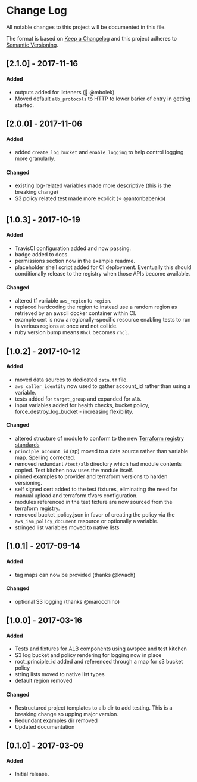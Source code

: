 # Change Log
All notable changes to this project will be documented in this file.

The format is based on [Keep a Changelog](http://keepachangelog.com/)
and this project adheres to [Semantic Versioning](http://semver.org/).

## [2.1.0] - 2017-11-16
#### Added
* outputs added for listeners (🍰 @mbolek).
* Moved default `alb_protocols` to HTTP to lower barier of entry in getting started.

## [2.0.0] - 2017-11-06
#### Added
* added `create_log_bucket` and `enable_logging` to help control logging more granularly.

#### Changed
* existing log-related variables made more descriptive (this is the breaking change)
* S3 policy related test made more explicit (⭐ @antonbabenko)

## [1.0.3] - 2017-10-19
#### Added
* TravisCI configuration added and now passing.
* badge added to docs.
* permissions section now in the example readme.
* placeholder shell script added for CI deployment. Eventually this should conditionally release to the registry when those APIs become available.

#### Changed
* altered tf variable `aws_region` to `region`.
* replaced hardcoding the region to instead use a random region as retrieved by an awscli docker container within CI.
* example cert is now a regionally-specific resource enabling tests to run in various regions at once and not collide.
* ruby version bump means `Rhcl` becomes `rhcl`.

## [1.0.2] - 2017-10-12
#### Added
* moved data sources to dedicated `data.tf` file.
* `aws_caller_identity` now used to gather account_id rather than using a variable.
* tests added for `target_group` and expanded for `alb`.
* input variables added for health checks, bucket policy, force_destroy_log_bucket - increasing flexibility.

#### Changed
* altered structure of module to conform to the new [Terraform registry standards](https://www.terraform.io/docs/registry/modules/publish.html#requirements)
* `principle_account_id` (sp) moved to a data source rather than variable map. Spelling corrected.
* removed redundant `/test/alb` directory which had module contents copied. Test kitchen now uses the module itself.
* pinned examples to provider and terraform versions to harden versioning.
* self signed cert added to the test fixtures, eliminating the need for manual upload and terraform.tfvars configuration.
* modules referenced in the test fixture are now sourced from the terraform registry.
* removed bucket_policy.json in favor of creating the policy via the `aws_iam_policy_document` resource or optionally a variable.
* stringed list variables moved to native lists

## [1.0.1] - 2017-09-14
#### Added
* tag maps can now be provided (thanks @kwach)

#### Changed
* optional S3 logging (thanks @marocchino)

## [1.0.0] - 2017-03-16
#### Added
* Tests and fixtures for ALB components using awspec and test kitchen
* S3 log bucket and policy rendering for logging now in place
* root_principle_id added and referenced through a map for s3 bucket policy
* string lists moved to native list types
* default region removed

#### Changed
* Restructured project templates to alb dir to add testing. This is a breaking change so upping major version.
* Redundant examples dir removed
* Updated documentation

## [0.1.0] - 2017-03-09
#### Added
* Initial release.
